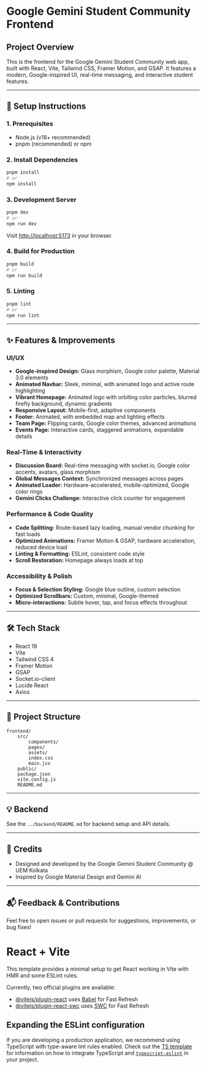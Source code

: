 # Google Gemini Student Community Frontend

## Project Overview
This is the frontend for the Google Gemini Student Community web app, built with React, Vite, Tailwind CSS, Framer Motion, and GSAP. It features a modern, Google-inspired UI, real-time messaging, and interactive student features.

---

## 🚀 Setup Instructions

### 1. Prerequisites
- Node.js (v18+ recommended)
- pnpm (recommended) or npm

### 2. Install Dependencies
```sh
pnpm install
# or
npm install
```

### 3. Development Server
```sh
pnpm dev
# or
npm run dev
```
Visit [http://localhost:5173](http://localhost:5173) in your browser.

### 4. Build for Production
```sh
pnpm build
# or
npm run build
```

### 5. Linting
```sh
pnpm lint
# or
npm run lint
```

---

## ✨ Features & Improvements

### UI/UX
- **Google-inspired Design:** Glass morphism, Google color palette, Material 3.0 elements
- **Animated Navbar:** Sleek, minimal, with animated logo and active route highlighting
- **Vibrant Homepage:** Animated logo with orbiting color particles, blurred firefly background, dynamic gradients
- **Responsive Layout:** Mobile-first, adaptive components
- **Footer:** Animated, with embedded map and lighting effects
- **Team Page:** Flipping cards, Google color themes, advanced animations
- **Events Page:** Interactive cards, staggered animations, expandable details

### Real-Time & Interactivity
- **Discussion Board:** Real-time messaging with socket.io, Google color accents, avatars, glass morphism
- **Global Messages Context:** Synchronized messages across pages
- **Animated Loader:** Hardware-accelerated, mobile-optimized, Google color rings
- **Gemini Clicks Challenge:** Interactive click counter for engagement

### Performance & Code Quality
- **Code Splitting:** Route-based lazy loading, manual vendor chunking for fast loads
- **Optimized Animations:** Framer Motion & GSAP, hardware acceleration, reduced device load
- **Linting & Formatting:** ESLint, consistent code style
- **Scroll Restoration:** Homepage always loads at top

### Accessibility & Polish
- **Focus & Selection Styling:** Google blue outline, custom selection
- **Optimized Scrollbars:** Custom, minimal, Google-themed
- **Micro-interactions:** Subtle hover, tap, and focus effects throughout

---

## 🛠️ Tech Stack
- React 19
- Vite
- Tailwind CSS 4
- Framer Motion
- GSAP
- Socket.io-client
- Lucide React
- Axios

---

## 📁 Project Structure
```
frontend/
	src/
		components/
		pages/
		assets/
		index.css
		main.jsx
	public/
	package.json
	vite.config.js
	README.md
```

---

## 💡 Backend
See the `../backend/README.md` for backend setup and API details.

---

## 👏 Credits
- Designed and developed by the Google Gemini Student Community @ UEM Kolkata
- Inspired by Google Material Design and Gemini AI

---

## 📬 Feedback & Contributions
Feel free to open issues or pull requests for suggestions, improvements, or bug fixes!
# React + Vite

This template provides a minimal setup to get React working in Vite with HMR and some ESLint rules.

Currently, two official plugins are available:

- [@vitejs/plugin-react](https://github.com/vitejs/vite-plugin-react/blob/main/packages/plugin-react) uses [Babel](https://babeljs.io/) for Fast Refresh
- [@vitejs/plugin-react-swc](https://github.com/vitejs/vite-plugin-react/blob/main/packages/plugin-react-swc) uses [SWC](https://swc.rs/) for Fast Refresh

## Expanding the ESLint configuration

If you are developing a production application, we recommend using TypeScript with type-aware lint rules enabled. Check out the [TS template](https://github.com/vitejs/vite/tree/main/packages/create-vite/template-react-ts) for information on how to integrate TypeScript and [`typescript-eslint`](https://typescript-eslint.io) in your project.
